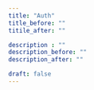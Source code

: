 ```yaml
---
title: "Auth"
title_before: ""
titile_after: ""

description : ""
description_before: ""
description_after: ""

draft: false
---
```


